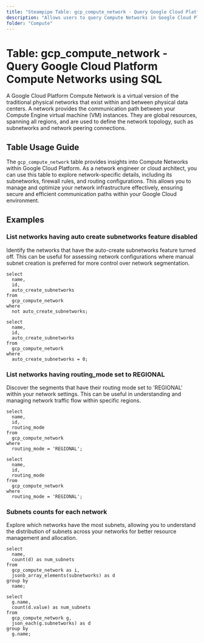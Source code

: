 ```yaml
---
title: "Steampipe Table: gcp_compute_network - Query Google Cloud Platform Compute Networks using SQL"
description: "Allows users to query Compute Networks in Google Cloud Platform, specifically providing insights into network configurations, including subnetworks, firewall rules, and routing information."
folder: "Compute"
---
```


# Table: gcp_compute_network - Query Google Cloud Platform Compute Networks using SQL

A Google Cloud Platform Compute Network is a virtual version of the traditional physical networks that exist within and between physical data centers. A network provides the communication path between your Compute Engine virtual machine (VM) instances. They are global resources, spanning all regions, and are used to define the network topology, such as subnetworks and network peering connections.

## Table Usage Guide

The `gcp_compute_network` table provides insights into Compute Networks within Google Cloud Platform. As a network engineer or cloud architect, you can use this table to explore network-specific details, including its subnetworks, firewall rules, and routing configurations. This allows you to manage and optimize your network infrastructure effectively, ensuring secure and efficient communication paths within your Google Cloud environment.

## Examples

### List networks having auto create subnetworks feature disabled
Identify the networks that have the auto-create subnetworks feature turned off. This can be useful for assessing network configurations where manual subnet creation is preferred for more control over network segmentation.

```sql+postgres
select
  name,
  id,
  auto_create_subnetworks
from
  gcp_compute_network
where
  not auto_create_subnetworks;
```

```sql+sqlite
select
  name,
  id,
  auto_create_subnetworks
from
  gcp_compute_network
where
  auto_create_subnetworks = 0;
```

### List networks having routing_mode set to REGIONAL
Discover the segments that have their routing mode set to 'REGIONAL' within your network settings. This can be useful in understanding and managing network traffic flow within specific regions.

```sql+postgres
select
  name,
  id,
  routing_mode
from
  gcp_compute_network
where
  routing_mode = 'REGIONAL';
```

```sql+sqlite
select
  name,
  id,
  routing_mode
from
  gcp_compute_network
where
  routing_mode = 'REGIONAL';
```

### Subnets counts for each network
Explore which networks have the most subnets, allowing you to understand the distribution of subnets across your networks for better resource management and allocation.

```sql+postgres
select
  name,
  count(d) as num_subnets
from
  gcp_compute_network as i,
  jsonb_array_elements(subnetworks) as d
group by
  name;
```

```sql+sqlite
select
  g.name,
  count(d.value) as num_subnets
from
  gcp_compute_network g,
  json_each(g.subnetworks) as d
group by
  g.name;
```
